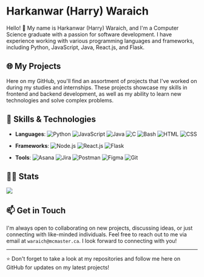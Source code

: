 # Harkanwar (Harry) Waraich

Hello! :wave: My name is Harkanwar (Harry) Waraich, and I'm a Computer Science graduate with a passion for software development. I have experience working with various programming languages and frameworks, including Python, JavaScript, Java, React.js, and Flask.

## :globe_with_meridians: My Projects

Here on my GitHub, you'll find an assortment of projects that I've worked on during my studies and internships. These projects showcase my skills in frontend and backend development, as well as my ability to learn new technologies and solve complex problems.

## :wrench: Skills & Technologies

- **Languages**: 
![Python](https://img.shields.io/badge/Python-3776AB?style=for-the-badge&logo=python&logoColor=white)
![JavaScript](https://img.shields.io/badge/JavaScript-F7DF1E?style=for-the-badge&logo=javascript&logoColor=black)
![Java](https://img.shields.io/badge/Java-007396?style=for-the-badge&logo=java&logoColor=white)
![C](https://img.shields.io/badge/C-A8B9CC?style=for-the-badge&logo=c&logoColor=black)
![Bash](https://img.shields.io/badge/Bash-4EAA25?style=for-the-badge&logo=gnu-bash&logoColor=white)
![HTML](https://img.shields.io/badge/HTML-E34F26?style=for-the-badge&logo=html5&logoColor=white)
![CSS](https://img.shields.io/badge/CSS-1572B6?style=for-the-badge&logo=css3&logoColor=white)

- **Frameworks**: 
![Node.js](https://img.shields.io/badge/Node.js-339933?style=for-the-badge&logo=node.js&logoColor=white)
![React.js](https://img.shields.io/badge/React.js-61DAFB?style=for-the-badge&logo=react&logoColor=black)
![Flask](https://img.shields.io/badge/Flask-000000?style=for-the-badge&logo=flask&logoColor=white)

- **Tools**: 
![Asana](https://img.shields.io/badge/Asana-FC5555?style=for-the-badge&logo=asana&logoColor=white)
![Jira](https://img.shields.io/badge/Jira-0052CC?style=for-the-badge&logo=jira&logoColor=white)
![Postman](https://img.shields.io/badge/Postman-FF6C37?style=for-the-badge&logo=postman&logoColor=white)
![Figma](https://img.shields.io/badge/Figma-F24E1E?style=for-the-badge&logo=figma&logoColor=white)
![Git](https://img.shields.io/badge/Git-F05032?style=for-the-badge&logo=git&logoColor=white)


## 🏃‍♀️ Stats
![](https://github-readme-streak-stats.herokuapp.com/?user=waraich1&theme=react&hide_border=false)<br/>


## :mailbox: Get in Touch

I'm always open to collaborating on new projects, discussing ideas, or just connecting with like-minded individuals. Feel free to reach out to me via email at `waraich@mcmaster.ca`. I look forward to connecting with you!

---

:star: Don't forget to take a look at my repositories and follow me here on GitHub for updates on my latest projects!
